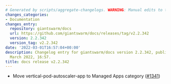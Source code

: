 ```yaml
---
# Generated by scripts/aggregate-changelogs. WARNING: Manual edits to this files will be overwritten.
changes_categories:
- Documentation
changes_entry:
  repository: giantswarm/docs
  url: https://github.com/giantswarm/docs/releases/tag/v2.2.342
  version: 2.2.342
  version_tag: v2.2.342
date: '2022-03-01T16:57:04+00:00'
description: Changelog entry for giantswarm/docs version 2.2.342, published on 01
  March 2022, 16:57.
title: docs release v2.2.342
---
```


- Move vertical-pod-autoscaler-app to Managed Apps category ([#1341](https://github.com/giantswarm/docs/pull/1341))
